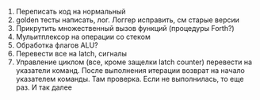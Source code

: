 1. Переписать код на нормальный
2. golden тесты написать, лог. Логгер исправить, см старые версии
3. Прикрутить множественный вызов функций (процедуры Forth?)
4. Мульитплексор на операции со стеком
5. Обработка флагов ALU?
6. Перевести все на latch, сигналы
7. Управление циклом (все, кроме защелки latch counter) перевести на указатели команд. После выполнения итерации возврат
   на начало указателем команды. Там проверка. Если не выполнилась, то еще раз. И так далее